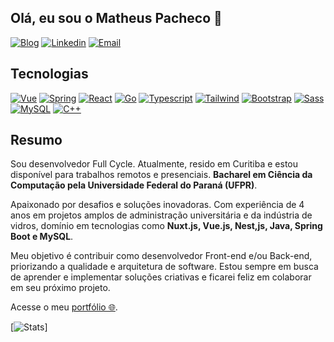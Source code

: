 ## Olá, eu sou o Matheus Pacheco 👋

[![Blog](https://img.shields.io/website-up-down-green-red/http/monip.org.svg?label=Portfólio&style=for-the-badge)](https://mts-pac.github.io/portfolio-nuxtjs/)
[![Linkedin](https://img.shields.io/badge/LinkedIn-0077B5?style=for-the-badge&logo=linkedin&logoColor=white)](https://www.linkedin.com/in/matheus-pacheco-a42845239)
[![Email](https://img.shields.io/badge/Gmail-D14836?style=for-the-badge&logo=gmail&logoColor=white)](mailto:mts.pacheco.sts@gmail.com)

## Tecnologias

[![Vue](https://img.shields.io/badge/Vue.js-35495E?style=for-the-badge&logo=vue.js&logoColor=4FC08D)](https://vuejs.org/)
[![Spring](https://img.shields.io/badge/Spring-6DB33F?style=for-the-badge&logo=spring&logoColor=white)](https://spring.io/projects/spring-boot)
[![React](https://img.shields.io/badge/React-20232A?style=for-the-badge&logo=react&logoColor=61DAFB)](https://react.dev/)
[![Go](https://img.shields.io/badge/Go-00ADD8?style=for-the-badge&logo=go&logoColor=white)](https://go.dev/)
[![Typescript](https://img.shields.io/badge/TypeScript-007ACC?style=for-the-badge&logo=typescript&logoColor=white)](https://www.typescriptlang.org/)
[![Tailwind](https://img.shields.io/badge/Tailwind_CSS-38B2AC?style=for-the-badge&logo=tailwind-css&logoColor=white)](https://tailwindcss.com/)
[![Bootstrap](https://img.shields.io/badge/Bootstrap-563D7C?style=for-the-badge&logo=bootstrap&logoColor=white)](https://getbootstrap.com/)
[![Sass](https://img.shields.io/badge/Sass-CC6699?style=for-the-badge&logo=sass&logoColor=white)](https://sass-lang.com/)
[![MySQL](https://img.shields.io/badge/MySQL-00000F?style=for-the-badge&logo=mysql&logoColor=white)](https://www.mysql.com/)
[![C++](https://img.shields.io/badge/C%2B%2B-00599C?style=for-the-badge&logo=c%2B%2B&logoColor=white)](https://pt.wikipedia.org/wiki/C%2B%2B)


## Resumo
Sou desenvolvedor Full Cycle. Atualmente, resido em Curitiba e estou disponível para trabalhos remotos e presenciais. **Bacharel em Ciência da Computação pela Universidade Federal do Paraná (UFPR)**.

Apaixonado por desafios e soluções inovadoras. Com experiência de 4 anos em projetos amplos de administração universitária e da indústria de vidros, domínio em tecnologias como **Nuxt.js, Vue.js, Nest,js, Java, Spring Boot e MySQL**.

Meu objetivo é contribuir como desenvolvedor Front-end e/ou Back-end, priorizando a qualidade e arquitetura de software. Estou sempre em busca de aprender e implementar soluções criativas e ficarei feliz em colaborar em seu próximo projeto.


Acesse o meu [portfólio 🌐](https://mts-pac.github.io/portfolio-nuxtjs/).


[![Stats](https://github-readme-stats.vercel.app/api/top-langs/?username=mts-pac&theme=blue-green)]
<!--
**mts-pac/mts-pac** is a ✨ _special_ ✨ repository because its `README.md` (this file) appears on your GitHub profile.

Here are some ideas to get you started:

- 🔭 I’m currently working on ...
- 🌱 I’m currently learning ...
- 👯 I’m looking to collaborate on ...
- 🤔 I’m looking for help with ...
- 💬 Ask me about ...
- 📫 How to reach me: ...
- 😄 Pronouns: ...
- ⚡ Fun fact: ...
-->
